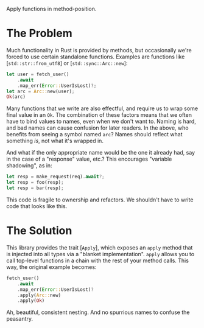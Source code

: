 <!-- cargo-rdme start -->

Apply functions in method-position.

# The Problem

Much functionality in Rust is provided by methods, but occasionally we're
forced to use certain standalone functions. Examples are functions like
[`std::str::from_utf8`] or [`std::sync::Arc::new`]:

```rust
let user = fetch_user()
    .await
    .map_err(Error::UserIsLost)?;
let arc = Arc::new(user);
Ok(arc)
```

Many functions that we write are also effectful, and require us to wrap some
final value in an `Ok`. The combination of these factors means that we often
have to bind values to names, even when we don't want to. Naming is hard,
and bad names can cause confusion for later readers. In the above, who
benefits from seeing a symbol named `arc`? Names should reflect what
something _is_, not what it's wrapped in.

And what if the only appropriate name would be the one it already had, say
in the case of a "response" value, etc.? This encourages "variable
shadowing", as in:

```rust
let resp = make_request(req).await?;
let resp = foo(resp);
let resp = bar(resp);
```

This code is fragile to ownership and refactors. We shouldn't have to write
code that looks like this.

# The Solution

This library provides the trait [`Apply`], which exposes an `apply` method
that is injected into all types via a "blanket implementation". `apply`
allows you to call top-level functions in a chain with the rest of your
method calls. This way, the original example becomes:

```rust
fetch_user()
    .await
    .map_err(Error::UserIsLost)?
    .apply(Arc::new)
    .apply(Ok)
```

Ah, beautiful, consistent nesting. And no spurrious names to confuse the
peasantry.

<!-- cargo-rdme end -->
